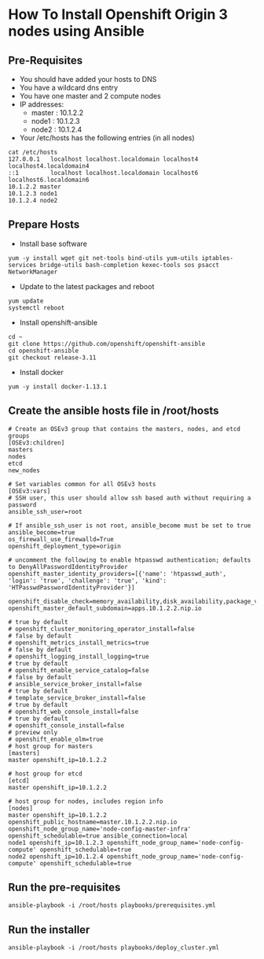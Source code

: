 # How To Install Openshift Origin 3 nodes using Ansible
## Pre-Requisites
- You should have added your hosts to DNS
- You have a wildcard dns entry
- You have one master and 2 compute nodes
- IP addresses:
  - master : 10.1.2.2
  - node1  : 10.1.2.3
  - node2  : 10.1.2.4
- Your /etc/hosts has the following entries (in all nodes)

```
cat /etc/hosts
127.0.0.1   localhost localhost.localdomain localhost4 localhost4.localdomain4
::1         localhost localhost.localdomain localhost6 localhost6.localdomain6
10.1.2.2 master
10.1.2.3 node1
10.1.2.4 node2

```

## Prepare Hosts
- Install base software

```
yum -y install wget git net-tools bind-utils yum-utils iptables-services bridge-utils bash-completion kexec-tools sos psacct NetworkManager
```

- Update to the latest packages and reboot

```
yum update
systemctl reboot
```
- Install openshift-ansible

```
cd ~
git clone https://github.com/openshift/openshift-ansible
cd openshift-ansible
git checkout release-3.11
```

- Install docker

```
yum -y install docker-1.13.1
```
## Create the ansible hosts file in /root/hosts

```
# Create an OSEv3 group that contains the masters, nodes, and etcd groups
[OSEv3:children]
masters
nodes
etcd
new_nodes

# Set variables common for all OSEv3 hosts
[OSEv3:vars]
# SSH user, this user should allow ssh based auth without requiring a password
ansible_ssh_user=root

# If ansible_ssh_user is not root, ansible_become must be set to true
ansible_become=true
os_firewall_use_firewalld=True
openshift_deployment_type=origin

# uncomment the following to enable htpasswd authentication; defaults to DenyAllPasswordIdentityProvider
openshift_master_identity_providers=[{'name': 'htpasswd_auth', 'login': 'true', 'challenge': 'true', 'kind': 'HTPasswdPasswordIdentityProvider'}]

openshift_disable_check=memory_availability,disk_availability,package_version,docker_image_availability,package_availability,package_update,docker_storage
openshift_master_default_subdomain=apps.10.1.2.2.nip.io

# true by default
# openshift_cluster_monitoring_operator_install=false
# false by default
# openshift_metrics_install_metrics=true
# false by default
# openshift_logging_install_logging=true
# true by default
# openshift_enable_service_catalog=false
# false by default
# ansible_service_broker_install=false
# true by default
# template_service_broker_install=false
# true by default
# openshift_web_console_install=false
# true by default
# openshift_console_install=false
# preview only
# openshift_enable_olm=true
# host group for masters
[masters]
master openshift_ip=10.1.2.2

# host group for etcd
[etcd]
master openshift_ip=10.1.2.2

# host group for nodes, includes region info
[nodes]
master openshift_ip=10.1.2.2 openshift_public_hostname=master.10.1.2.2.nip.io openshift_node_group_name='node-config-master-infra' openshift_schedulable=true ansible_connection=local
node1 openshift_ip=10.1.2.3 openshift_node_group_name='node-config-compute' openshift_schedulable=true 
node2 openshift_ip=10.1.2.4 openshift_node_group_name='node-config-compute' openshift_schedulable=true
```
## Run the pre-requisites

```
ansible-playbook -i /root/hosts playbooks/prerequisites.yml
```

## Run the installer

```
ansible-playbook -i /root/hosts playbooks/deploy_cluster.yml
```
